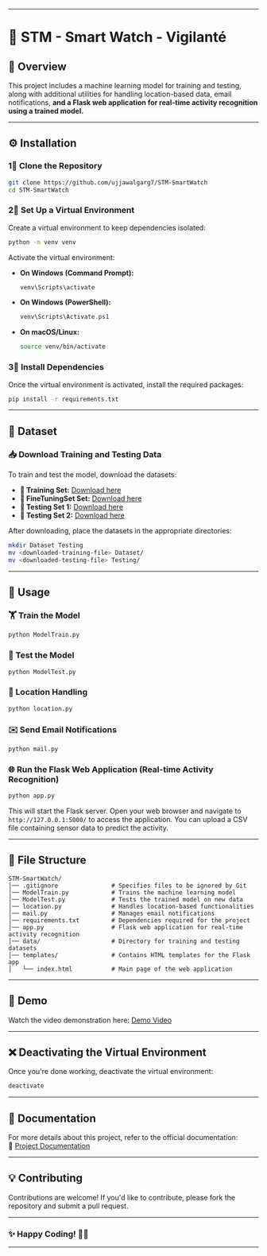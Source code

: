 

---

# 🚀 STM - Smart Watch  - Vigilanté

## 📌 Overview  
This project includes a machine learning model for training and testing, along with additional utilities for handling location-based data, email notifications, **and a Flask web application for real-time activity recognition using a trained model.**  

---

## ⚙️ Installation  

### 1⃣ Clone the Repository  
```bash
git clone https://github.com/ujjawalgarg7/STM-SmartWatch
cd STM-SmartWatch
```

### 2⃣ Set Up a Virtual Environment  
Create a virtual environment to keep dependencies isolated:  
```bash
python -m venv venv
```

Activate the virtual environment:  

- **On Windows (Command Prompt):**  
  ```cmd
  venv\Scripts\activate
  ```
- **On Windows (PowerShell):**  
  ```powershell
  venv\Scripts\Activate.ps1
  ```
- **On macOS/Linux:**  
  ```bash
  source venv/bin/activate
  ```

### 3⃣ Install Dependencies  
Once the virtual environment is activated, install the required packages:  
```bash
pip install -r requirements.txt
```

---

## 📂 Dataset  

### 📥 Download Training and Testing Data  
To train and test the model, download the datasets:  

- **📂 Training Set:** [Download here](https://drive.google.com/drive/folders/1zgQ8bCxi7Vu5CAe5nLPFCIIYGHEF8mKz?usp=drive_link)  
- **📂 FineTuningSet Set:** [Download here](https://drive.google.com/drive/folders/1GNyrwcUovqKaJI0rAvbtFfeQXYgGqHde?usp=drive_link)
- **📂 Testing Set 1:** [Download here](https://drive.google.com/drive/folders/1hZ8RR2KjFH4KX8uYf1t2PjvqAdR3GJlV?usp=drive_link)  
- **📂 Testing Set 2:** [Download here](https://drive.google.com/drive/folders/1lPyBJC4f9h0F4TE0DBHcbe2zEsrn9fxO?usp=drive_link)  

After downloading, place the datasets in the appropriate directories:  

```bash
mkdir Dataset Testing
mv <downloaded-training-file> Dataset/
mv <downloaded-testing-file> Testing/
```

---

## 🚀 Usage  

### 🏋️ Train the Model  
```bash
python ModelTrain.py
```

### 🧪 Test the Model  
```bash
python ModelTest.py
```

### 📍 Location Handling  
```bash
python location.py
```

### ✉️ Send Email Notifications  
```bash
python mail.py
```

### 🌐 Run the Flask Web Application (Real-time Activity Recognition)  
```bash
python app.py
```
This will start the Flask server. Open your web browser and navigate to `http://127.0.0.1:5000/` to access the application. You can upload a CSV file containing sensor data to predict the activity.

---

## 📂 File Structure  

```
STM-SmartWatch/
│── .gitignore               # Specifies files to be ignored by Git
│── ModelTrain.py            # Trains the machine learning model
│── ModelTest.py             # Tests the trained model on new data
│── location.py              # Handles location-based functionalities
│── mail.py                  # Manages email notifications
│── requirements.txt         # Dependencies required for the project
│── app.py                   # Flask web application for real-time activity recognition
│── data/                    # Directory for training and testing datasets
│── templates/               # Contains HTML templates for the Flask app
│   └── index.html           # Main page of the web application
```

---

## 🎥 Demo

Watch the video demonstration here: [Demo Video](https://drive.google.com/drive/folders/1812owPG17WSKjXGnflAkNC04d0W9a9et?usp=sharing)

---

## ❌ Deactivating the Virtual Environment  
Once you're done working, deactivate the virtual environment:  
```bash
deactivate
```

---

## 📑 Documentation  
For more details about this project, refer to the official documentation:  
📄 [Project Documentation](https://docs.google.com/document/d/1YJnSwwzxqNGQASOm7sl3X6ATFk9G1omzPLYVKoCoT3c/edit?usp=sharing)  

---

## 💡 Contributing  
Contributions are welcome! If you'd like to contribute, please fork the repository and submit a pull request.  

---

### ✨ Happy Coding! 🚀🔥  

---
